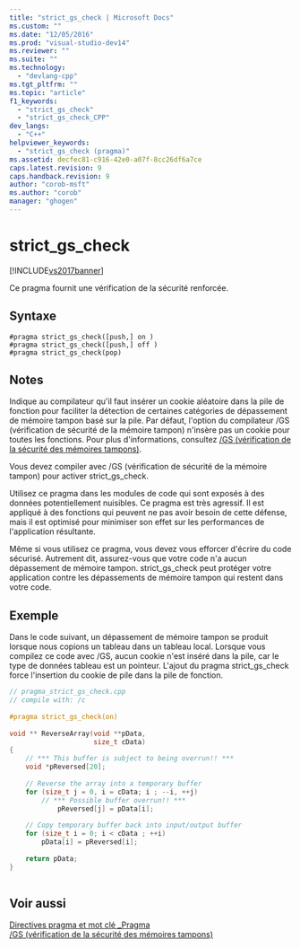 ```yaml
---
title: "strict_gs_check | Microsoft Docs"
ms.custom: ""
ms.date: "12/05/2016"
ms.prod: "visual-studio-dev14"
ms.reviewer: ""
ms.suite: ""
ms.technology: 
  - "devlang-cpp"
ms.tgt_pltfrm: ""
ms.topic: "article"
f1_keywords: 
  - "strict_gs_check"
  - "strict_gs_check_CPP"
dev_langs: 
  - "C++"
helpviewer_keywords: 
  - "strict_gs_check (pragma)"
ms.assetid: decfec81-c916-42e0-a07f-8cc26df6a7ce
caps.latest.revision: 9
caps.handback.revision: 9
author: "corob-msft"
ms.author: "corob"
manager: "ghogen"
---
```

# strict_gs_check
[!INCLUDE[vs2017banner](../assembler/inline/includes/vs2017banner.md)]

Ce pragma fournit une vérification de la sécurité renforcée.  
  
## Syntaxe  
  
```  
#pragma strict_gs_check([push,] on )   
#pragma strict_gs_check([push,] off )   
#pragma strict_gs_check(pop)  
```  
  
## Notes  
 Indique au compilateur qu'il faut insérer un cookie aléatoire dans la pile de fonction pour faciliter la détection de certaines catégories de dépassement de mémoire tampon basé sur la pile.  Par défaut, l'option du compilateur \/GS \(vérification de sécurité de la mémoire tampon\) n'insère pas un cookie pour toutes les fonctions.  Pour plus d'informations, consultez [\/GS \(vérification de la sécurité des mémoires tampons\)](../build/reference/gs-buffer-security-check.md).  
  
 Vous devez compiler avec \/GS \(vérification de sécurité de la mémoire tampon\) pour activer strict\_gs\_check.  
  
 Utilisez ce pragma dans les modules de code qui sont exposés à des données potentiellement nuisibles.  Ce pragma est très agressif. Il est appliqué à des fonctions qui peuvent ne pas avoir besoin de cette défense, mais il est optimisé pour minimiser son effet sur les performances de l'application résultante.  
  
 Même si vous utilisez ce pragma, vous devez vous efforcer d'écrire du code sécurisé.  Autrement dit, assurez\-vous que votre code n'a aucun dépassement de mémoire tampon. strict\_gs\_check peut protéger votre application contre les dépassements de mémoire tampon qui restent dans votre code.  
  
## Exemple  
 Dans le code suivant, un dépassement de mémoire tampon se produit lorsque nous copions un tableau dans un tableau local.  Lorsque vous compilez ce code avec \/GS, aucun cookie n'est inséré dans la pile, car le type de données tableau est un pointeur.  L'ajout du pragma strict\_gs\_check force l'insertion du cookie de pile dans la pile de fonction.  
  
```cpp  
// pragma_strict_gs_check.cpp  
// compile with: /c  
  
#pragma strict_gs_check(on)  
  
void ** ReverseArray(void **pData,  
                     size_t cData)  
{  
    // *** This buffer is subject to being overrun!! ***  
    void *pReversed[20];  
  
    // Reverse the array into a temporary buffer  
    for (size_t j = 0, i = cData; i ; --i, ++j)  
        // *** Possible buffer overrun!! ***  
            pReversed[j] = pData[i];   
  
    // Copy temporary buffer back into input/output buffer  
    for (size_t i = 0; i < cData ; ++i)   
        pData[i] = pReversed[i];  
  
    return pData;  
}  
  
```  
  
## Voir aussi  
 [Directives pragma et mot clé \_Pragma](../preprocessor/pragma-directives-and-the-pragma-keyword.md)   
 [\/GS \(vérification de la sécurité des mémoires tampons\)](../build/reference/gs-buffer-security-check.md)